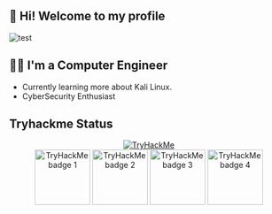 ## 👋 Hi! Welcome to my profile 

<picture>
  <img alt="test" src="https://cdn.discordapp.com/attachments/1084203416294801419/1215984686611038378/github.png?ex=66b7f7bd&is=66b6a63d&hm=aff0ac9040c63968f0f844474929272db417749b44ef046ed25c7ee3ef36e9a9&">
</picture>

## 👨‍💻 I'm a Computer Engineer

- Currently learning more about Kali Linux.
- CyberSecurity Enthusiast

## Tryhackme Status

<div align="center">
 <a target="_blank" href="https://tryhackme.com/p/Shadow10Z"><img title="TryHackMe Profile" src="https://tryhackme-badges.s3.amazonaws.com/Shadow10Z.png" alt="TryHackMe"></a>
</div>
<div align="center">
  <a target="_blank" href="https://tryhackme.com/Shadow10Z/badges/network-fundamentals">     <img title="Network"     alt="TryHackMe badge 1"  src="https://tryhackme.com/img/badges/networkfundamentals.svg"      width="100"></a>
  <a target="_blank" href="https://tryhackme.com/Shadow10Z/badges/web-fund">                 <img title="Network"     alt="TryHackMe badge 2"  src="https://tryhackme.com/Shadow10Z/badges/web-fund"               width="100"></a>
  <a target="_blank" href="https://tryhackme.com/Shadow10Z/badges/world-wide-web">           <img title="Network"     alt="TryHackMe badge 3"  src="https://tryhackme.com/img/badges/howthewebworks.svg"           width="100"></a>
  <a target="_blank" href="https://tryhackme.com/Shadow10Z/badges/terminaled">               <img title="Network"     alt="TryHackMe badge 4"  src="https://tryhackme.com/img/badges/linux.svg"                    width="100"></a>
</div>
